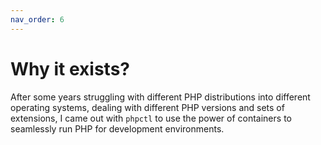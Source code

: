 ```yaml
---
nav_order: 6
---
```


# Why it exists?

After some years struggling with different PHP distributions into different operating systems, dealing with different PHP versions and sets of extensions, I came out with `phpctl` to use the power of containers to seamlessly run PHP for development environments.
